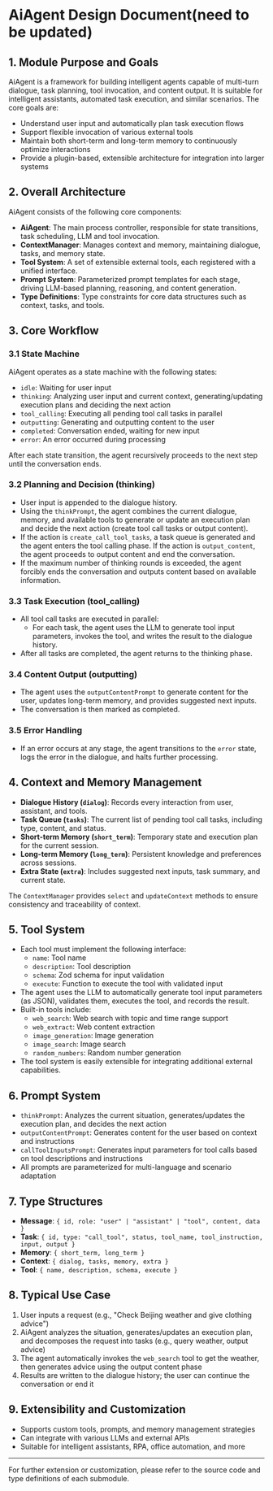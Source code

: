 # AiAgent Design Document(need to be updated)

## 1. Module Purpose and Goals

AiAgent is a framework for building intelligent agents capable of multi-turn dialogue, task planning, tool invocation, and content output. It is suitable for intelligent assistants, automated task execution, and similar scenarios. The core goals are:

- Understand user input and automatically plan task execution flows
- Support flexible invocation of various external tools
- Maintain both short-term and long-term memory to continuously optimize interactions
- Provide a plugin-based, extensible architecture for integration into larger systems

## 2. Overall Architecture

AiAgent consists of the following core components:

- **AiAgent**: The main process controller, responsible for state transitions, task scheduling, LLM and tool invocation.
- **ContextManager**: Manages context and memory, maintaining dialogue, tasks, and memory state.
- **Tool System**: A set of extensible external tools, each registered with a unified interface.
- **Prompt System**: Parameterized prompt templates for each stage, driving LLM-based planning, reasoning, and content generation.
- **Type Definitions**: Type constraints for core data structures such as context, tasks, and tools.

## 3. Core Workflow

### 3.1 State Machine

AiAgent operates as a state machine with the following states:

- `idle`: Waiting for user input
- `thinking`: Analyzing user input and current context, generating/updating execution plans and deciding the next action
- `tool_calling`: Executing all pending tool call tasks in parallel
- `outputting`: Generating and outputting content to the user
- `completed`: Conversation ended, waiting for new input
- `error`: An error occurred during processing

After each state transition, the agent recursively proceeds to the next step until the conversation ends.

### 3.2 Planning and Decision (thinking)

- User input is appended to the dialogue history.
- Using the `thinkPrompt`, the agent combines the current dialogue, memory, and available tools to generate or update an execution plan and decide the next action (create tool call tasks or output content).
- If the action is `create_call_tool_tasks`, a task queue is generated and the agent enters the tool calling phase. If the action is `output_content`, the agent proceeds to output content and end the conversation.
- If the maximum number of thinking rounds is exceeded, the agent forcibly ends the conversation and outputs content based on available information.

### 3.3 Task Execution (tool_calling)

- All tool call tasks are executed in parallel:
  - For each task, the agent uses the LLM to generate tool input parameters, invokes the tool, and writes the result to the dialogue history.
- After all tasks are completed, the agent returns to the thinking phase.

### 3.4 Content Output (outputting)

- The agent uses the `outputContentPrompt` to generate content for the user, updates long-term memory, and provides suggested next inputs.
- The conversation is then marked as completed.

### 3.5 Error Handling

- If an error occurs at any stage, the agent transitions to the `error` state, logs the error in the dialogue, and halts further processing.

## 4. Context and Memory Management

- **Dialogue History (`dialog`)**: Records every interaction from user, assistant, and tools.
- **Task Queue (`tasks`)**: The current list of pending tool call tasks, including type, content, and status.
- **Short-term Memory (`short_term`)**: Temporary state and execution plan for the current session.
- **Long-term Memory (`long_term`)**: Persistent knowledge and preferences across sessions.
- **Extra State (`extra`)**: Includes suggested next inputs, task summary, and current state.

The `ContextManager` provides `select` and `updateContext` methods to ensure consistency and traceability of context.

## 5. Tool System

- Each tool must implement the following interface:
  - `name`: Tool name
  - `description`: Tool description
  - `schema`: Zod schema for input validation
  - `execute`: Function to execute the tool with validated input
- The agent uses the LLM to automatically generate tool input parameters (as JSON), validates them, executes the tool, and records the result.
- Built-in tools include:
  - `web_search`: Web search with topic and time range support
  - `web_extract`: Web content extraction
  - `image_generation`: Image generation
  - `image_search`: Image search
  - `random_numbers`: Random number generation
- The tool system is easily extensible for integrating additional external capabilities.

## 6. Prompt System

- `thinkPrompt`: Analyzes the current situation, generates/updates the execution plan, and decides the next action
- `outputContentPrompt`: Generates content for the user based on context and instructions
- `callToolInputsPrompt`: Generates input parameters for tool calls based on tool descriptions and instructions
- All prompts are parameterized for multi-language and scenario adaptation

## 7. Type Structures

- **Message**: `{ id, role: "user" | "assistant" | "tool", content, data }`
- **Task**: `{ id, type: "call_tool", status, tool_name, tool_instruction, input, output }`
- **Memory**: `{ short_term, long_term }`
- **Context**: `{ dialog, tasks, memory, extra }`
- **Tool**: `{ name, description, schema, execute }`

## 8. Typical Use Case

1. User inputs a request (e.g., "Check Beijing weather and give clothing advice")
2. AiAgent analyzes the situation, generates/updates an execution plan, and decomposes the request into tasks (e.g., query weather, output advice)
3. The agent automatically invokes the `web_search` tool to get the weather, then generates advice using the output content phase
4. Results are written to the dialogue history; the user can continue the conversation or end it

## 9. Extensibility and Customization

- Supports custom tools, prompts, and memory management strategies
- Can integrate with various LLMs and external APIs
- Suitable for intelligent assistants, RPA, office automation, and more

---

For further extension or customization, please refer to the source code and type definitions of each submodule.
